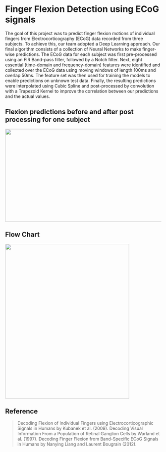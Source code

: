# Finger Flexion Detection using ECoG signals

The goal of this project was to predict finger flexion motions of individual fingers from Electrocorticography (ECoG) data recorded from three subjects. To achieve this, our team adopted a Deep Learning approach. Our final algorithm consists of a collection of Neural Networks to make finger-wise predictions. The ECoG data for each subject was first pre-processed using an FIR Band-pass filter, followed by a Notch filter. Next, eight essential (time-domain and frequency-domain) features were identified and collected over the ECoG data using moving windows of length 100ms and overlap 50ms. The feature set was then used for training the models to enable predictions on unknown test data. Finally, the resulting predictions were interpolated using Cubic Spline and post-processed by convolution with a Trapezoid Kernel to improve the correlation between our predictions and the actual values.

## Flexion predictions before and after post processing for one subject
<img src="https://user-images.githubusercontent.com/46754269/196006761-cd75afa7-b7a9-400e-8c9b-404a4e56373f.png" width="800" height="300"> 

## Flow Chart
<img src="https://user-images.githubusercontent.com/46754269/196006808-250b36dd-3441-4c53-8d7a-7fb18d391e93.png" width="400" height="500"> 

## Reference
> Decoding Flexion of Individual Fingers using Electrocorticographic Signals in Humans by Kubanek et al. (2009).
> Decoding Visual Information From a Population of Retinal Ganglion Cells by Warland et al. (1997).
> Decoding Finger Flexion from Band-Specific ECoG Signals in Humans by Nanying Liang and Laurent Bougrain (2012).
